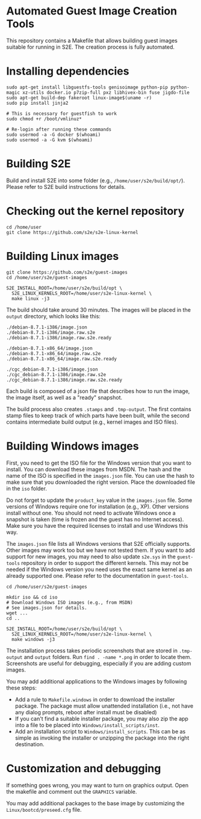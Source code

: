 Automated Guest Image Creation Tools
====================================

This repository contains a Makefile that allows building guest images suitable for running in S2E. The creation process
is fully automated.

# Installing dependencies

```
sudo apt-get install libguestfs-tools genisoimage python-pip python-magic xz-utils docker.io p7zip-full pxz libhivex-bin fuse jigdo-file
sudo apt-get build-dep fakeroot linux-image$(uname -r)
sudo pip install jinja2

# This is necessary for guestfish to work
sudo chmod +r /boot/vmlinuz*

# Re-login after running these commands
sudo usermod -a -G docker $(whoami)
sudo usermod -a -G kvm $(whoami)
```

# Building S2E

Build and install S2E into some folder (e.g., ```/home/user/s2e/build/opt/```).
Please refer to S2E build instructions for details.

# Checking out the kernel repository
```
cd /home/user
git clone https://github.com/s2e/s2e-linux-kernel
```

# Building Linux images

```
git clone https://github.com/s2e/guest-images
cd /home/user/s2e/guest-images

S2E_INSTALL_ROOT=/home/user/s2e/build/opt \
  S2E_LINUX_KERNELS_ROOT=/home/user/s2e-linux-kernel \
  make linux -j3
```

The build should take around 30 minutes. The images will be placed in the ```output``` directory, which looks like this:

```
./debian-8.7.1-i386/image.json
./debian-8.7.1-i386/image.raw.s2e
./debian-8.7.1-i386/image.raw.s2e.ready

./debian-8.7.1-x86_64/image.json
./debian-8.7.1-x86_64/image.raw.s2e
./debian-8.7.1-x86_64/image.raw.s2e.ready

./cgc_debian-8.7.1-i386/image.json
./cgc_debian-8.7.1-i386/image.raw.s2e
./cgc_debian-8.7.1-i386/image.raw.s2e.ready
```

Each build is composed of a json file that describes how to run the image, the image itself, as well as a "ready"
snapshot.

The build process also creates ```.stamps``` and ```.tmp-output```. The first contains stamp files to keep track of
which parts have been built, while the second contains intermediate build output (e.g., kernel images and ISO files).

# Building Windows images

First, you need to get the ISO file for the Windows version that you want to install. You can download these images from
MSDN. The hash and the name of the ISO is specified in the  ``images.json`` file. You can use the hash to make sure that
you downloaded the right version. Place the downloaded file in the ``iso`` folder.

Do not forget to update the ``product_key`` value in the ``images.json`` file. Some versions of Windows require one
for installation (e.g., XP). Other versions install without one. You should not need to activate Windows once a snapshot
is taken (time is frozen and the guest has no Internet access). Make sure you have the required licenses to install
and use Windows this way.

The ``images.json`` file lists all Windows versions that S2E officially supports. Other images may work too but we have
not tested them. If you want to add support for new images, you may need to also update ``s2e.sys`` in the
``guest-tools`` repository in order to support the different kernels. This may not be needed if the Windows version you
need uses the exact same kernel as an already supported one. Please refer to the documentation in ``guest-tools``.


```
cd /home/user/s2e/guest-images

mkdir iso && cd iso
# Download Windows ISO images (e.g., from MSDN)
# See images.json for details.
wget ...
cd ..

S2E_INSTALL_ROOT=/home/user/s2e/build/opt \
  S2E_LINUX_KERNELS_ROOT=/home/user/s2e-linux-kernel \
  make windows -j3
```

The installation process takes periodic screenshots that are stored in ``.tmp-output`` and ``output`` folders. Run
``find . -name *.png`` in order to locate them. Screenshots are useful for debugging, especially if you are adding
custom images.

You may add additional applications to the Windows images by following these steps:
- Add a rule to ``Makefile.windows`` in order to download the installer package. The package must allow unattended
  installation (i.e., not have any dialog prompts, reboot after install must be disabled)
- If you can't find a suitable installer package, you may also zip the app into a file to be placed into
  ``Windows/install_scripts/inst``.
- Add an installation script to ``Windows/install_scripts``. This can be as simple as invoking the installer or
  unzipping the package into the right destination.


# Customization and debugging

If something goes wrong, you may want to turn on graphics output. Open the makefile and comment out the ```GRAPHICS```
variable.

You may add additional packages to the base image by customizing the ```Linux/bootcd/preseed.cfg``` file.
